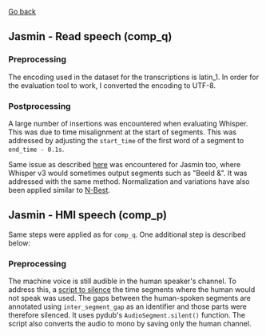 [Go back](./jasmin.md)

## Jasmin - Read speech (comp_q)
### Preprocessing 

The encoding used in the dataset for the transcriptions is latin_1. In order for the evaluation tool to work, I converted the encoding to UTF-8.

### Postprocessing

A large number of insertions was encountered when evaluating Whisper. This was due to time misalignment at the start of segments. This was addressed by adjusting the `start_time` of the first word of a segment to `end_time - 0.1s`.

Same issue as described [here](../N-Best/nbest_setup.md) was encountered for Jasmin too, where Whisper v3 would sometimes output segments such as "Beeld &". It was addressed with the same method. Normalization and variations have also been applied similar to [N-Best](../N-Best/nbest_setup.md).

## Jasmin - HMI speech (comp_p)

Same steps were applied as for `comp_q`. One additional step is described below:
### Preprocessing 

The machine voice is still audible in the human speaker's channel. To address this, a [script to silence](https://github.com/greenw0lf/OH-SMArt/blob/master/reference2stm/silence_jasmin.ipynb) the time segments where the human would not speak was used. The gaps between the human-spoken segments are annotated using `inter_segment_gap` as an identifier and those parts were therefore silenced. It uses pydub's `AudioSegment.silent()` function. The script also converts the audio to mono by saving only the human channel.
